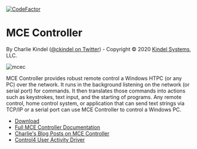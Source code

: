 [![CodeFactor](https://www.codefactor.io/repository/github/tig/mcec/badge)](https://www.codefactor.io/repository/github/tig/mcec)

# MCE Controller

By Charlie Kindel ([@ckindel on Twitter](http://www.twitter.com/ckindel)) - Copyright © 2020 [Kindel Systems](http://www.kindel.com), LLC.

![mcec](https://tig.github.io/mcec/mainwindow.png "MCE Controller")

MCE Controller provides robust remote control a Windows HTPC (or any PC) over the network. It runs in the background listening on the network (or serial port) for commands. It then translates those commands into actions such as keystrokes, text input, and the starting of programs. Any remote control, home control system, or application that can send text strings via TCP/IP or a serial port can use MCE Controller to control a Windows PC.

* [Download](https://tig.github.io/mcec/)
* [Full MCE Controller Documentation](https://tig.github.io/mcec/documentation.html)
* [Charlie's Blog Posts on MCE Controller](http://ceklog.kindel.com/category/passions/homeautomation/mce-controller/)
* [Control4 User Activity Driver](https://github.com/tig/User_Activity)
